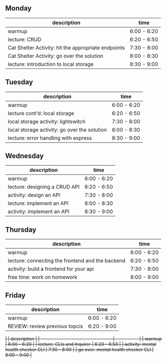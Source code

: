 ## Monday
| description                                         | time        |
| --------------------------------------------------- | ----------- |
| warmup                                              | 6:00 - 6:20 |
| lecture: CRUD                                       | 6:20 - 6:50 |
| Cat Shelter Activity: hit the appropriate endpoints | 7:30 - 8:00 |
| Cat Shelter Activity: go over the solution          | 8:00 - 8:30 |
| lecture: introduction to local storage              | 8:30 - 9:00 |
## Tuesday
| description                                  | time        |
| -------------------------------------------- | ----------- |
| warmup                                       | 6:00 - 6:20 |
| lecture cont'd: local storage                | 6:20 - 6:50 |
| local storage activity: lightswitch          | 7:30 - 8:00 |
| local storage activity: go over the solution | 8:00 - 8:30 |
| lecture: error handling with express         | 8:30 - 9:00 |
## Wednesday
| description                   | time        |
| ----------------------------- | ----------- |
| warmup                        | 6:00 - 6:20 |
| lecture: designing a CRUD API | 6:20 - 6:50 |
| activity: design an API       | 7:30 - 8:00 |
| lecture: implement an API     | 8:00 - 8:30 |
| activity: implement an API    | 8:30 - 9:00 |
## Thursday
| description                                      | time        |
| ------------------------------------------------ | ----------- |
| warmup                                           | 6:00 - 6:20 |
| lecture: connecting the frontend and the backend | 6:20 - 6:50 |
| activity: build a frontend for your api          | 7:30 - 8:00 |
| free time: work on homework                      | 8:00 - 9:00 |
## Friday
| description                         | time        |
| ----------------------------------- | ----------- |
| warmup                              | 6:00 - 6:20 |
| REVIEW: review previous topcis      | 6:20 - 9:00 |

~~|                                  | description |
| ----------------------------------- | ----------- |
| warmup                              | 6:00 - 6:20 |
| lecture: CLIs and Inquirer          | 6:20 - 6:50 |
| activity: mental health checker CLI | 7:30 - 8:00 |
| go over: mental health checker CLI  | 8:00 - 9:00 |~~